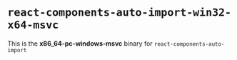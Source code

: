 # `react-components-auto-import-win32-x64-msvc`

This is the **x86_64-pc-windows-msvc** binary for `react-components-auto-import`
